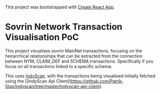 This project was bootstrapped with [Create React App](https://github.com/facebook/create-react-app).

# Sovrin Network Transaction Visualisation PoC

This project visualises sovrin MainNet transactions, focusing on the heirarchical relationships that can be extracted from the connection between NYM, CLAIM_DEF and SCHEMA transactions. Specifically if you focus on all transactions linked to a specific schema.

This uses [IndyScan]("https://indyscan.io"), with the transactions being visualised initially fetched using the []IndyScan Api Client](https://github.com/Patrik-Stas/indyscan/tree/master/indyscan-api-client). 
